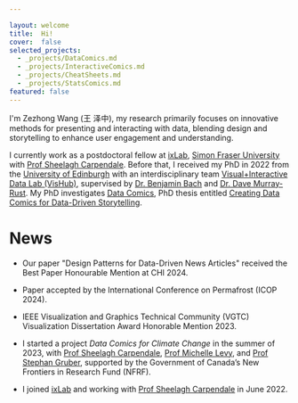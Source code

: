 ```yaml
---

layout: welcome
title:  Hi!
cover:  false
selected_projects:
  - _projects/DataComics.md
  - _projects/InteractiveComics.md
  - _projects/CheatSheets.md
  - _projects/StatsComics.md
featured: false
---
```



I'm Zezhong Wang (王 泽中), my research primarily focuses on innovative methods for presenting and interacting with data, blending design and storytelling to enhance user engagement and understanding.

I currently work as a postdoctoral fellow at [ixLab](https://ixlab.cs.sfu.ca/), [Simon Fraser University](https://www.sfu.ca/computing.html) with [Prof Sheelagh Carpendale](https://www.cs.sfu.ca/~sheelagh/). Before that, I received my PhD in 2022 from the [University of Edinburgh](https://www.ed.ac.uk/) with an interdisciplinary team [Visual+Interactive Data Lab (VisHub)](https://vishub.net/), supervised by [Dr. Benjamin Bach](https://visualinteractivedata.github.io/bach.html) and [Dr. Dave Murray-Rust](http://dave.murray-rust.org/). My PhD investigates [Data Comics](https://datacomics.github.io/), PhD thesis entitled [Creating Data Comics for Data-Driven Storytelling](https://era.ed.ac.uk/handle/1842/38793?show=full).

<!-- [Design Informatics](https://www.designinformatics.org/) -->
<!--projects-->

# News

* Our paper "Design Patterns for Data-Driven News Articles" received the Best Paper Honourable Mention at CHI 2024.

* Paper accepted by the International Conference on Permafrost (ICOP 2024).

* IEEE Visualization and Graphics Technical Community (VGTC) Visualization Dissertation Award Honorable Mention 2023.

* I started a project _Data Comics for Climate Change_ in the summer of 2023, with [Prof Sheelagh Carpendale](https://www.cs.sfu.ca/~sheelagh/), [Prof Michelle Levy](https://www.sfu.ca/english/people-dir/faculty/michelle-levy.html), and [Prof Stephan Gruber](https://carleton.ca/geography/people/gruberstephan/), supported by the Government of Canada’s New Frontiers in Research Fund (NFRF).

* I joined [ixLab](https://ixlab.cs.sfu.ca/) and working with [Prof Sheelagh Carpendale](https://www.cs.sfu.ca/~sheelagh/) in June 2022.



<!-- ---
layout: page
title: 
sitemap: false

--- -->
